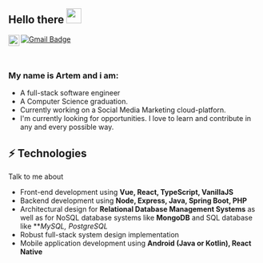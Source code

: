 ## Hello there <img src="https://raw.githubusercontent.com/iampavangandhi/iampavangandhi/master/gifs/Hi.gif" width="30px"></h2>

<a href="https://t.me/Jho00">
  <img align="left" alt="Ajay's Telegram" width="22px" src="https://cdn.jsdelivr.net/npm/simple-icons@v3/icons/telegram.svg" />
</a>

[![Gmail Badge](https://img.shields.io/badge/-artemze985i@gmail.com-c14438?style=flat-square&logo=Gmail&logoColor=white&link=mailto:artemze985@gmail.com)](mailto:artemze985@gmail.com)

<br>

### My name is Artem and i am: 
- A full-stack software engineer
- A Computer Science graduation. 
- Currently working on a Social Media Marketing cloud-platforn.
- I'm currently looking for opportunities. I love to learn and contribute in any and every possible way.

## ⚡ Technologies
Talk to me about
- Front-end development using **Vue, React, TypeScript, VanillaJS**
- Backend development using **Node, Express, Java, Spring Boot, PHP**
- Architectural design for **Relational Database Management Systems** as well as for NoSQL database systems like **MongoDB** and SQL database like ***MySQL, PostgreSQL*
- Robust full-stack system design implementation
- Mobile application development using **Android (Java or Kotlin), React Native**
